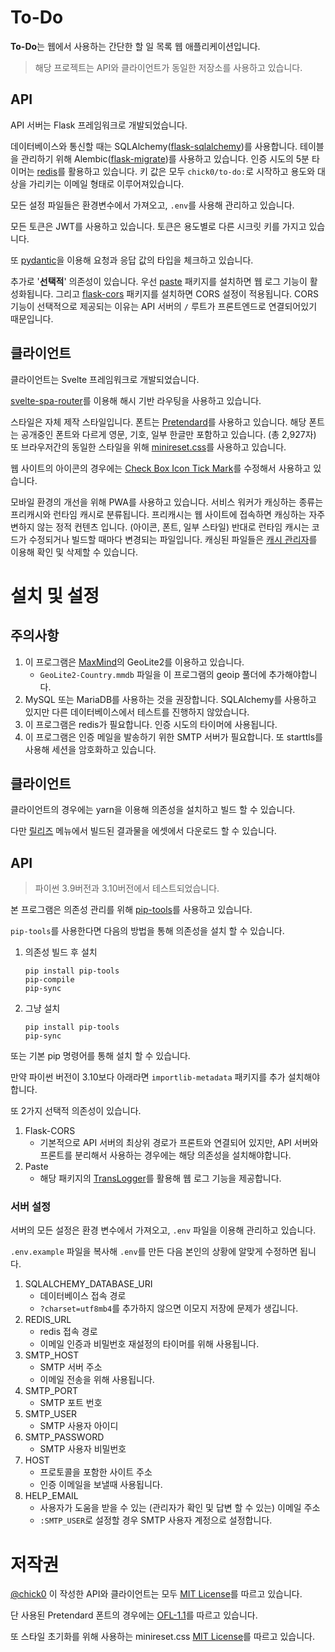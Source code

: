 # To-Do

**To-Do**는 웹에서 사용하는 간단한 할 일 목록 웹 애플리케이션입니다.

> 해당 프로젝트는 API와 클라이언트가 동일한 저장소를 사용하고 있습니다.

## API

API 서버는 Flask 프레임워크로 개발되었습니다.

데이터베이스와 통신할 때는 SQLAlchemy([flask-sqlalchemy](https://github.com/pallets-eco/flask-sqlalchemy))를 사용합니다. 테이블을 관리하기 위해 Alembic([flask-migrate](https://github.com/miguelgrinberg/Flask-Migrate))를 사용하고 있습니다. 인증 시도의 5분 타이머는 [redis](https://redis.io)를 활용하고 있습니다. 키 값은 모두 `chick0/to-do:`로 시작하고 용도와 대상을 가리키는 이메일 형태로 이루어져있습니다.

모든 설정 파일들은 환경변수에서 가져오고, `.env`를 사용해 관리하고 있습니다.

모든 토큰은 JWT를 사용하고 있습니다. 토큰은 용도별로 다른 시크릿 키를 가지고 있습니다.

또 [pydantic](https://github.com/pydantic/pydantic)을 이용해 요청과 응답 값의 타입을 체크하고 있습니다.

추가로 '**선택적**' 의존성이 있습니다. 우선 [paste](https://github.com/cdent/paste) 패키지를 설치하면 웹 로그 기능이 활성화됩니다. 그리고 [flask-cors](https://github.com/corydolphin/flask-cors) 패키지를 설치하면 CORS 설정이 적용됩니다. CORS 기능이 선택적으로 제공되는 이유는 API 서버의 `/` 루트가 프론트엔드로 연결되어있기 때문입니다.

## 클라이언트

클라이언트는 Svelte 프레임워크로 개발되었습니다.

[svelte-spa-router](https://github.com/ItalyPaleAle/svelte-spa-router)를 이용해 해시 기반 라우팅을 사용하고 있습니다.

스타일은 자체 제작 스타일입니다. 폰트는 [Pretendard](https://github.com/orioncactus/pretendard)를 사용하고 있습니다. 해당 폰트는 공개중인 폰트와 다르게 영문, 기호, 일부 한글만 포함하고 있습니다. (총 2,927자) 또 브라우저간의 동일한 스타일을 위해 [minireset.css](https://github.com/jgthms/minireset.css)를 사용하고 있습니다.

웹 사이트의 아이콘의 경우에는 [Check Box Icon Tick Mark](https://pixabay.com/images/id-1294836/)를 수정해서 사용하고 있습니다.

모바일 환경의 개선을 위해 PWA를 사용하고 있습니다. 서비스 워커가 캐싱하는 종류는 프리캐시와 런타임 캐시로 분류됩니다. 프리캐시는 웹 사이트에 접속하면 캐싱하는 자주 변하지 않는 정적 컨텐츠 입니다. (아이콘, 폰트, 일부 스타일) 반대로 런타임 캐시는 코드가 수정되거나 빌드할 때마다 변경되는 파일입니다. 캐싱된 파일들은 [캐시 관리자](https://github.com/chick0/to-do/blob/master/public/cache.html)를 이용해 확인 및 삭제할 수 있습니다.

# 설치 및 설정

## 주의사항

1. 이 프로그램은 [MaxMind](https://www.maxmind.com)의 GeoLite2를 이용하고 있습니다.
    - `GeoLite2-Country.mmdb` 파일을 이 프로그램의 geoip 풀더에 추가해야합니다.
2. MySQL 또는 MariaDB를 사용하는 것을 권장합니다. SQLAlchemy를 사용하고 있지만 다른 데이터베이스에서 테스트를 진행하지 않았습니다.
3. 이 프로그램은 redis가 필요합니다. 인증 시도의 타이머에 사용됩니다.
4. 이 프로그램은 인증 메일을 발송하기 위한 SMTP 서버가 필요합니다. 또 starttls를 사용해 세션을 암호화하고 있습니다.

## 클라이언트

클라이언트의 경우에는 yarn을 이용해 의존성을 설치하고 빌드 할 수 있습니다.

다만 [릴리즈](https://github.com/chick0/to-do/releases) 메뉴에서 빌드된 결과물을 에셋에서 다운로드 할 수 있습니다.

## API

> 파이썬 3.9버전과 3.10버전에서 테스트되었습니다.

본 프로그램은 의존성 관리를 위해 [pip-tools](https://github.com/jazzband/pip-tools)를 사용하고 있습니다.

`pip-tools`를 사용한다면 다음의 방법을 통해 의존성을 설치 할 수 있습니다.

1. 의존성 빌드 후 설치
    ```
    pip install pip-tools
    pip-compile
    pip-sync
    ```
2. 그냥 설치
    ```
    pip install pip-tools
    pip-sync
    ```

또는 기본 pip 명령어를 통해 설치 할 수 있습니다. 

만약 파이썬 버전이 3.10보다 아래라면 `importlib-metadata` 패키지를 추가 설치해야합니다.

또 2가지 선택적 의존성이 있습니다.

1. Flask-CORS
    - 기본적으로 API 서버의 최상위 경로가 프론트와 연결되어 있지만, API 서버와 프론트를 분리해서 사용하는 경우에는 해당 의존성을 설치해야합니다.
2. Paste
    - 해당 패키지의 [TransLogger](https://github.com/cdent/paste/blob/master/paste/translogger.py)를 활용해 웹 로그 기능을 제공합니다.

### 서버 설정

서버의 모든 설정은 환경 변수에서 가져오고, `.env` 파일을 이용해 관리하고 있습니다.

`.env.example` 파일을 복사해 `.env`를 만든 다음 본인의 상황에 알맞게 수정하면 됩니다.

1. SQLALCHEMY_DATABASE_URI
    - 데이터베이스 접속 경로
    - `?charset=utf8mb4`를 추가하지 않으면 이모지 저장에 문제가 생깁니다.
2. REDIS_URL
    - redis 접속 경로
    - 이메일 인증과 비밀번호 재설정의 타이머를 위해 사용됩니다.
3. SMTP_HOST
    - SMTP 서버 주소
    - 이메일 전송을 위해 사용됩니다.
4. SMTP_PORT
    - SMTP 포트 번호
5. SMTP_USER
    - SMTP 사용자 아이디
6. SMTP_PASSWORD
    - SMTP 사용자 비밀번호
7. HOST
    - 프로토콜을 포함한 사이트 주소
    - 인증 이메일을 보낼때 사용됩니다.
8. HELP_EMAIL
    - 사용자가 도움을 받을 수 있는 (관리자가 확인 및 답변 할 수 있는) 이메일 주소
    - `:SMTP_USER`로 설정할 경우 SMTP 사용자 계정으로 설정합니다.

# 저작권

[@chick0](https://github.com/chick0) 이 작성한 API와 클라이언트는 모두 [MIT License](https://github.com/chick0/to-do/blob/master/LICENSE)를 따르고 있습니다.

단 사용된 Pretendard 폰트의 경우에는 [OFL-1.1](https://github.com/orioncactus/pretendard/blob/main/LICENSE)를 따르고 있습니다.

또 스타일 초기화를 위해 사용하는 minireset.css [MIT License](https://github.com/jgthms/minireset.css/blob/master/LICENSE)를 따르고 있습니다.
